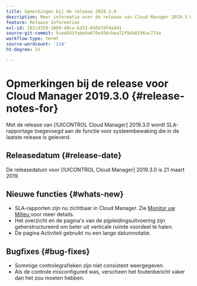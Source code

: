 ```yaml
---
title: Opmerkingen bij de release 2019.3.0
description: Meer informatie over de release van Cloud Manager 2019.3.0.
feature: Release Information
exl-id: 182cd359-1009-40ca-bd33-65647df4a941
source-git-commit: 5ced643fabe0a670e456cbea72f9da8196ac774a
workflow-type: tm+mt
source-wordcount: '114'
ht-degree: 1%

---
```


# Opmerkingen bij de release voor Cloud Manager 2019.3.0 {#release-notes-for}

Met de release van [!UICONTROL Cloud Manager] 2019.3.0 wordt SLA-rapportage toegevoegd aan de functie voor systeembewaking die in de laatste release is geleverd.

## Releasedatum {#release-date}

De releasedatum voor [!UICONTROL Cloud Manager] 2019.3.0 is 21 maart 2019.

## Nieuwe functies {#whats-new}

* SLA-rapporten zijn nu zichtbaar in Cloud Manager. Zie [ Monitor uw Milieu ](/help/using/monitoring-environments.md) voor meer details.
* Het overzicht en de pagina&#39;s van de pijpleidingsuitvoering zijn geherstructureerd om beter uit verticale ruimte voordeel te halen.
* De pagina Activiteit gebruikt nu een lange datumnotatie.

## Bugfixes {#bug-fixes}

* Sommige controlegrafieken zijn niet consistent weergegeven.
* Als de controle misconfigured was, verscheen het foutenbericht vaker dan het zou moeten hebben.
